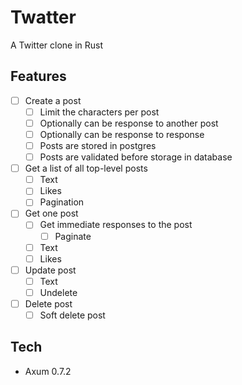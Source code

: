 # Twatter

A Twitter clone in Rust

## Features

- [ ] Create a post
  - [ ] Limit the characters per post
  - [ ] Optionally can be response to another post
  - [ ] Optionally can be response to response
  - [ ] Posts are stored in postgres
  - [ ] Posts are validated before storage in database
- [ ] Get a list of all top-level posts
  - [ ] Text
  - [ ] Likes
  - [ ] Pagination
- [ ] Get one post
  - [ ] Get immediate responses to the post
    - [ ] Paginate
  - [ ] Text
  - [ ] Likes
- [ ] Update post
  - [ ] Text
  - [ ] Undelete
- [ ] Delete post
  - [ ] Soft delete post

## Tech

- Axum 0.7.2 
